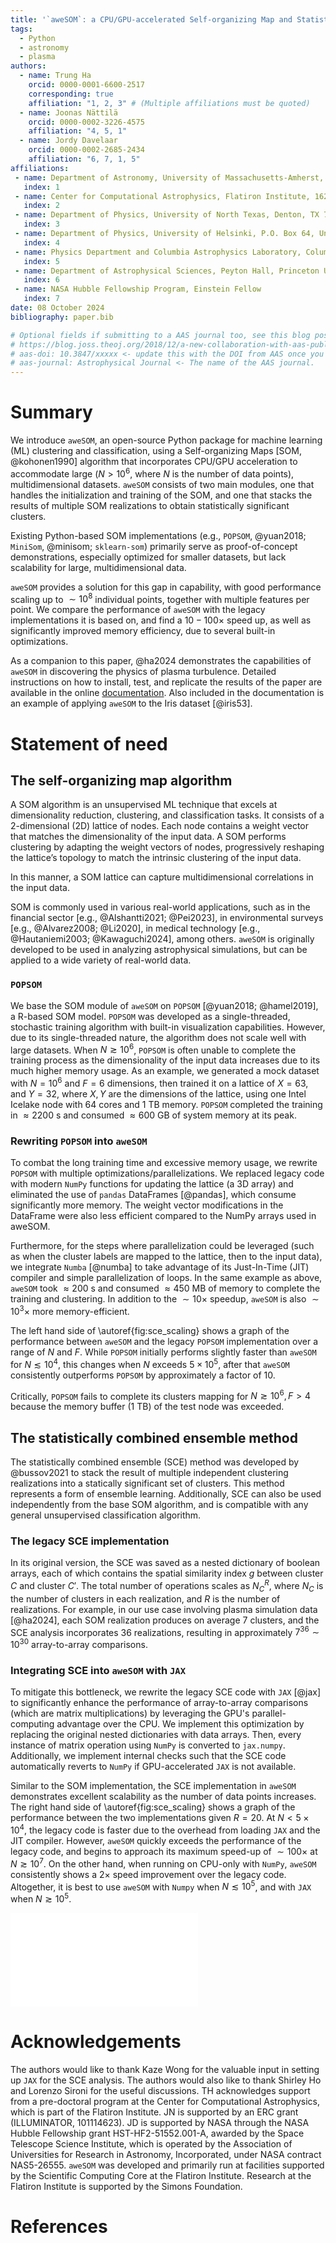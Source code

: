```yaml
---
title: '`aweSOM`: a CPU/GPU-accelerated Self-organizing Map and Statistically Combined Ensemble Framework for Machine-learning Clustering Analysis'
tags:
  - Python
  - astronomy
  - plasma
authors:
  - name: Trung Ha
    orcid: 0000-0001-6600-2517
    corresponding: true
    affiliation: "1, 2, 3" # (Multiple affiliations must be quoted)
  - name: Joonas Nättilä
    orcid: 0000-0002-3226-4575
    affiliation: "4, 5, 1"
  - name: Jordy Davelaar
    orcid: 0000-0002-2685-2434
    affiliation: "6, 7, 1, 5"
affiliations:
 - name: Department of Astronomy, University of Massachusetts-Amherst, Amherst, MA 01003, USA
   index: 1
 - name: Center for Computational Astrophysics, Flatiron Institute, 162 Fifth Avenue, New York, NY 10010, USA
   index: 2
 - name: Department of Physics, University of North Texas, Denton, TX 76203, USA
   index: 3
 - name: Department of Physics, University of Helsinki, P.O. Box 64, University of Helsinki, FI-00014, Finland
   index: 4
 - name: Physics Department and Columbia Astrophysics Laboratory, Columbia University, 538 West 120th Street, New York, NY 10027, USA
   index: 5
 - name: Department of Astrophysical Sciences, Peyton Hall, Princeton University, Princeton, NJ 08544, USA
   index: 6
 - name: NASA Hubble Fellowship Program, Einstein Fellow
   index: 7
date: 08 October 2024
bibliography: paper.bib

# Optional fields if submitting to a AAS journal too, see this blog post:
# https://blog.joss.theoj.org/2018/12/a-new-collaboration-with-aas-publishing
# aas-doi: 10.3847/xxxxx <- update this with the DOI from AAS once you know it.
# aas-journal: Astrophysical Journal <- The name of the AAS journal.
---
```


# Summary

We introduce `aweSOM`, an open-source Python package for machine learning (ML) clustering and classification, using a Self-organizing Maps [SOM, @kohonen1990] algorithm that incorporates CPU/GPU acceleration to accommodate large ($N > 10^6$, where $N$ is the number of data points), multidimensional datasets. `aweSOM` consists of two main modules, one that handles the initialization and training of the SOM, and one that stacks the results of multiple SOM realizations to obtain statistically significant clusters.
<!-- takes multiple realizations of the SOMs and stacks their clustering results to obtain a set of statistically significant clusters. -->

Existing Python-based SOM implementations (e.g., `POPSOM`, @yuan2018; `MiniSom`, @minisom; `sklearn-som`) primarily serve as proof-of-concept demonstrations, especially optimized for smaller datasets, but lack scalability for large, multidimensional data.
<!-- Many Python-based SOM implementations already exist in the literature (e.g., `POPSOM`, @yuan2018; `MiniSom`, @minisom; `sklearn-som`). However, they primarily serve as proof-of-concept demonstrations that are optimized for smaller datasets, while lacking the ability to scale up to large, multidimensional datasets.  -->
`aweSOM` provides a solution for this gap in capability, with good performance scaling up to $\sim 10^8$ individual points, together with multiple features per point. We compare the performance of `aweSOM` with the legacy implementations it is based on, and find a $10 - 100 \times$ speed up, as well as significantly improved memory efficiency, due to several built-in optimizations.
<!-- Specifically, we demonstrate that, compared to the legacy implementations `aweSOM` is based on, our package provides between $10-100 \times$ speedup, as well as vastly better memory performance thanks to the many built-in optimizations. -->

As a companion to this paper, @ha2024 demonstrates the capabilities of `aweSOM` in discovering the physics of plasma turbulence. Detailed instructions on how to install, test, and replicate the results of the paper are available in the online [documentation](https://awesom.readthedocs.io/en/latest/). Also included in the documentation is an example of applying `aweSOM` to the Iris dataset [@iris53].

# Statement of need

## The self-organizing map algorithm

A SOM algorithm is an unsupervised ML technique that excels at dimensionality reduction, clustering, and classification tasks.
It consists of a 2-dimensional (2D) lattice of nodes. Each node contains a weight vector that matches the dimensionality of the input data. A SOM performs clustering by adapting the weight vectors of nodes, progressively reshaping the lattice’s topology to match the intrinsic clustering of the input data.
<!-- A SOM performs the clustering by changing the weight vectors of a group of nodes such that the lattice's topology eventually conforms to the intrinsic clustering of the input data.  -->
In this manner, a SOM lattice can capture multidimensional correlations in the input data.

SOM is commonly used in various real-world applications, such as in the financial sector [e.g., @Alshantti2021; @Pei2023], in environmental surveys [e.g., @Alvarez2008; @Li2020], in medical technology [e.g., @Hautaniemi2003; @Kawaguchi2024], among others. `aweSOM` is originally developed to be used in analyzing astrophysical simulations, but can be applied to a wide variety of real-world data.

### `POPSOM`

We base the SOM module of `aweSOM` on `POPSOM` [@yuan2018; @hamel2019], a R-based SOM model. `POPSOM` was developed as a single-threaded, stochastic training algorithm with built-in visualization capabilities. However, due to its single-threaded nature, the algorithm does not scale well with large datasets. When $N \gtrsim 10^6$, `POPSOM` is often unable to complete the training process as the dimensionality of the input data increases due to its much higher memory usage. As an example, we generated a mock dataset with $N = 10^6$ and $F = 6$ dimensions, then trained it on a lattice of $X = 63$, and $Y = 32$, where $X, Y$ are the dimensions of the lattice, using one Intel Icelake node with 64 cores and 1 TB memory. `POPSOM` completed the training in $\approx 2200$ s and consumed $\approx 600$ GB of system memory at its peak.

### Rewriting `POPSOM` into `aweSOM`

To combat the long training time and excessive memory usage, we rewrite `POPSOM` with multiple optimizations/parallelizations. 
We replaced legacy code with modern `NumPy` functions for updating the lattice (a 3D array) and eliminated the use of `pandas` DataFrames [@pandas], which consume significantly more memory. The weight vector modifications in the DataFrame were also less efficient compared to the NumPy arrays used in aweSOM.
<!-- We use more modern `NumPy` functions whenever the lattice (which is a 3D array) is updated. This legacy implementation converts the input vectors into `pandas` DataFrame [@pandas], where each column is a dimension of the vector. This approach uses considerably more memory than `NumPy` arrays, and modifying the weight values of nodes inside a DataFrame is also less efficient than inside an array.  -->
Furthermore, for the steps where parallelization could be leveraged (such as when the cluster labels are mapped to the lattice, then to the input data), we integrate `Numba` [@numba] to take advantage of its Just-In-Time (JIT) compiler and simple parallelization of loops. In the same example as above, `aweSOM` took $\approx 200$ s and consumed $\approx 450$ MB of memory to complete the training and clustering. In addition to the $\sim 10 \times$ speedup, `aweSOM` is also $\sim 10^3 \times$ more memory-efficient.

The left hand side of \autoref{fig:sce_scaling} shows a graph of the performance between `aweSOM` and the legacy `POPSOM` implementation over a range of $N$ and $F$. 
While `POPSOM` initially performs slightly faster than `aweSOM` for $N \lesssim 10^4$, this changes when $N$ exceeds $5 \times 10^5$, after that `aweSOM` consistently outperforms `POPSOM` by approximately a factor of $10$.
<!-- `POPSOM` is slightly faster than `aweSOM` for $N \lesssim 10^4$, although both complete their training very quickly. At $N \gtrsim 5 \times 10^5$, `aweSOM` is consistently faster than `POPSOM` by roughly a factor of $10$.  -->
Critically, `POPSOM` fails to complete its clusters mapping for $N \gtrsim 10^6, F > 4$ because the memory buffer (1 TB) of the test node was exceeded.

## The statistically combined ensemble method

The statistically combined ensemble (SCE) method was developed by @bussov2021 to stack the result of multiple independent clustering realizations into a statically significant set of clusters. This method represents a form of ensemble learning. Additionally, SCE can also be used independently from the base SOM algorithm, and is compatible with any general unsupervised classification algorithm. 

### The legacy SCE implementation

In its original version, the SCE was saved as a nested dictionary of boolean arrays, each of which contains the spatial similarity index $g$ between cluster $C$ and cluster $C'$. The total number of operations scales as $N_{C}^R$, where $N_C$ is the number of clusters in each realization, and $R$ is the number of realizations. For example, in our use case involving plasma simulation data [@ha2024], each SOM realization produces on average 7 clusters, and the SCE analysis incorporates 36 realizations, resulting in approximately $7^{36} \sim 10^{30}$ array-to-array comparisons.
<!-- In practice, each SOM realization trained on the plasma simulation [as described in @ha2024] contains on average 7 clusters. In this real-world use case, we generate 36 realizations for the SCE analysis, resulting in a total of $T \approx 7^{36} \sim 10^{30}$ array-to-array comparisons. -->

### Integrating SCE into `aweSOM` with `JAX`

To mitigate this bottleneck, we rewrite the legacy SCE code with `JAX` [@jax] to significantly enhance the performance of array-to-array comparisons (which are matrix multiplications) by leveraging the GPU's parallel-computing advantage over the CPU. We implement this optimization by replacing the original nested dictionaries with data arrays. Then, every instance of matrix operation using `NumPy` is converted to `jax.numpy`. Additionally, we implement internal checks such that the SCE code automatically reverts to `NumPy` if GPU-accelerated `JAX` is not available.

Similar to the SOM implementation, the SCE implementation in `aweSOM` demonstrates excellent scalability as the number of data points increases.
The right hand side of \autoref{fig:sce_scaling} shows a graph of the performance between the two implementations given $R = 20$. At $N < 5 \times 10^4$, the legacy code is faster due to the overhead from loading `JAX` and the JIT compiler. However, `aweSOM` quickly exceeds the performance of the legacy code, and begins to approach its maximum speed-up of $\sim 100 \times$ at $N \gtrsim 10^7$. On the other hand, when running on CPU-only with `NumPy`, `aweSOM` consistently shows a $2 \times$ speed improvement over the legacy code. Altogether, it is best to use `aweSOM` with `Numpy` when $N \lesssim 10^5$, and with `JAX` when $N \gtrsim 10^5$.

![Performance scaling for `aweSOM` vs. the legacy SOM (left) and SCE (right) implementation. The top panels show the time for each implementation to complete analysis of $N$ number of data points. The dotted lines shows linear extrapolations from the data in order to estimate the speedup. The bottom panels show the ratio between the time taken by the legacy code divided by the time taken by `aweSOM`. In the SOM analysis, we consider a dataset with $F = 6$ and $F = 10$ dimensions. In the SCE analysis, we test the scaling of both a GPU-accelerated implementation (with `JAX`) and a CPU-only implementation (with `NumPy`). \label{fig:sce_scaling}](joss_scaling.pdf)

# Acknowledgements

The authors would like to thank Kaze Wong for the valuable input in setting up `JAX` for the SCE analysis. The authors would also like to thank Shirley Ho and Lorenzo Sironi for the useful discussions.
TH acknowledges support from a pre-doctoral program at the Center for Computational Astrophysics, which is part of the Flatiron Institute. JN is supported by an ERC grant (ILLUMINATOR, 101114623). JD is supported by NASA through the NASA Hubble Fellowship grant HST-HF2-51552.001-A, awarded by the Space Telescope Science Institute, which is operated by the Association of Universities for Research in Astronomy, Incorporated, under NASA contract NAS5-26555.
`aweSOM` was developed and primarily run at facilities supported by the Scientific Computing Core at the Flatiron Institute. Research at the Flatiron Institute is supported by the Simons Foundation.

# References
